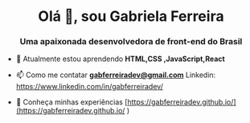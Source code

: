 <h1 align="center">Olá 👋, sou Gabriela Ferreira</h1>
<h3 align="center">Uma apaixonada desenvolvedora de front-end do Brasil</h3>

- 🌱 Atualmente estou aprendendo **HTML,CSS ,JavaScript,React**

- 📫 Como me contatar **gabferreiradev@gmail.com**
Linkedin: https://www.linkedin.com/in/gabferreiradev/

- 📄 Conheça minhas experiências [https://gabferreiradev.github.io/](https://gabferreiradev.github.io/ )
